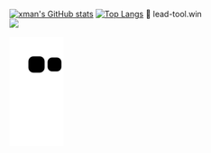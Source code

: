 [![xman's GitHub stats](https://github-readme-stats.vercel.app/api?username=xman213&theme=dark)](https://lead-tool.win)
[![Top Langs](https://github-readme-stats.vercel.app/api/top-langs/?username=xman213&theme=dark)](https://lead-tool.win) 
💯 lead-tool.win
<br>
<a href="https://dcs.gg/lead" target="_blank"> <img src="https://discord.c99.nl/widget/theme-1/701239529029238794.png"/></a>


<a href="https://lead-tool.win" target="_blank"><img src="https://github.com/rafaballerini/rafaballerini/blob/output/github-contribution-grid-snake.svg" alt="sneke"></a>
